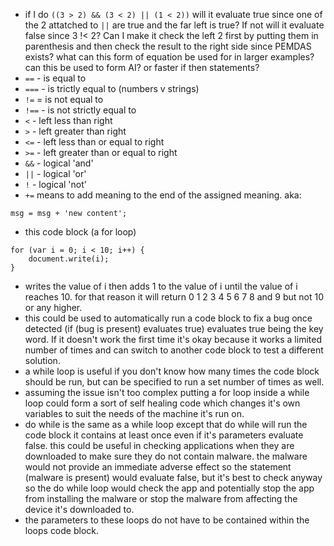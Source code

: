 - if I do `((3 > 2) && (3 < 2) || (1 < 2))` will it evaluate true since one of the 2 attatched to `||` are true and the far left is true? If not will it evaluate false since 3 !< 2? Can I make it check the left 2 first by putting them in parenthesis and then check the result to the right side since PEMDAS exists? what can this form of equation be used for in larger examples? can this be used to form AI? or faster if then statements?
- `==` - is equal to
- `===` - is trictly equal to (numbers v strings)
- `!=` = is not equal to
- `!==` - is not strictly equal to
- `<` - left less than right
- `>` - left greater than right
- `<=` - left less than or equal to right
- `>=` - left greater than or equal to right
- `&&` - logical 'and'
- `||` - logical 'or'
- `!` - logical 'not'
- `+=` means to add meaning to the end of the assigned meaning. aka:
```
msg = msg + 'new content';
```
- this code block (a for loop)
```
for (var i = 0; i < 10; i++) {
    document.write(i);
}
```
- writes the value of i then adds 1 to the value of i until the value of i reaches 10. for that reason it will return 0 1 2 3 4 5 6 7 8 and 9 but not 10 or any higher.
- this could be used to automatically run a code block to fix a bug once detected (if (bug is present) evaluates true) evaluates true being the key word. If it doesn't work the first time it's okay because it works a limited number of times and can switch to another code block to test a different solution.
- a while loop is useful if you don't know how many times the code block should be run, but can be specified to run a set number of times as well.
- assuming the issue isn't too complex putting a for loop inside a while loop could form a sort of self healing code which changes it's own variables to suit the needs of the machine it's run on.
- do while is the same as a while loop except that do while will run the code block it contains at least once even if it's parameters evaluate false. this could be useful in checking applications when they are downloaded to make sure they do not contain malware. the malware would not provide an immediate adverse effect so the statement (malware is present) would evaluate false, but it's best to check anyway so the do while loop would check the app and potentially stop the app from installing the malware or stop the malware from affecting the device it's downloaded to.
- the parameters to these loops do not have to be contained within the loops code block.
